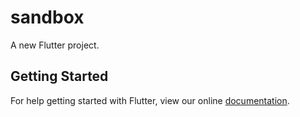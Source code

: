 # sandbox

A new Flutter project.

## Getting Started

For help getting started with Flutter, view our online
[documentation](https://flutter.io/).
